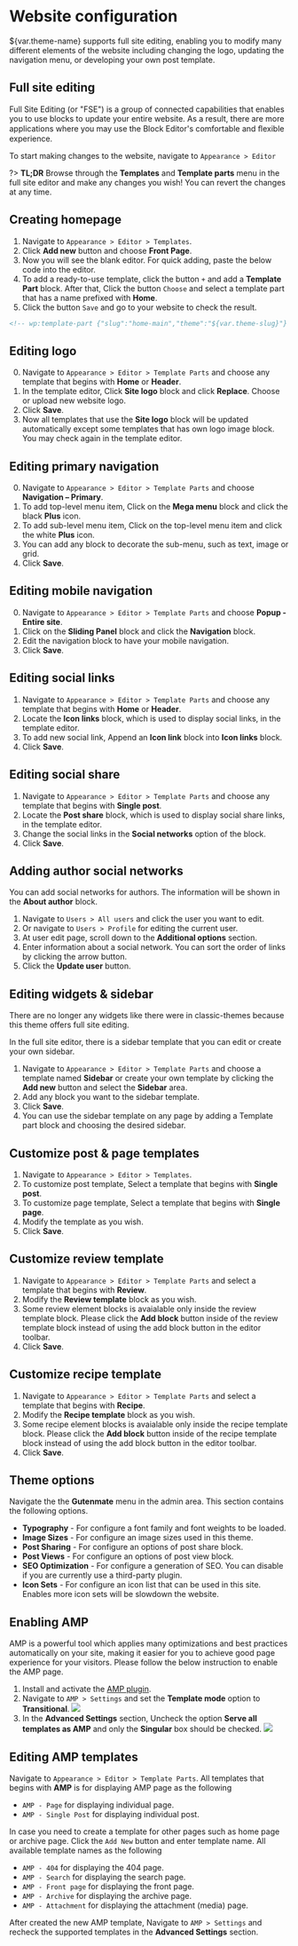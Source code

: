 [revision 2]: <> (Add AMP features)

# Website configuration

${var.theme-name} supports full site editing, enabling you to modify many different elements of the website including changing the logo, updating the navigation menu, or developing your own post template.

## Full site editing

Full Site Editing (or "FSE") is a group of connected capabilities that enables you to use blocks to update your entire website. As a result, there are more applications where you may use the Block Editor's comfortable and ﬂexible experience.

To start making changes to the website, navigate to `Appearance > Editor`

?> **TL;DR** Browse through the **Templates** and **Template parts** menu in the full site editor and make any changes you wish! You can revert the changes at any time.

## Creating homepage

1. Navigate to `Appearance > Editor > Templates`.
2. Click **Add new** button and choose **Front Page**.
3. Now you will see the blank editor. For quick adding, paste the below code into the editor.
4. To add a ready-to-use template, click the button `+` and add a **Template Part** block. After that, Click the button `Choose` and select a template part that has a name prefixed with **Home**.
5. Click the button `Save` and go to your website to check the result.

```html
<!-- wp:template-part {"slug":"home-main","theme":"${var.theme-slug}"} /-->
```

## Editing logo

0. Navigate to `Appearance > Editor > Template Parts` and choose any template that begins with **Home** or **Header**.
0. In the template editor, Click **Site logo** block and click **Replace**. Choose or upload new website logo.
0. Click **Save**.
0. Now all templates that use the **Site logo** block will be updated automatically except some templates that has own logo image block. You may check again in the template editor.

## Editing primary navigation

0. Navigate to `Appearance > Editor > Template Parts` and choose **Navigation – Primary**.
0. To add top-level menu item, Click on the **Mega menu** block and click the black **Plus** icon.
0. To add sub-level menu item, Click on the top-level menu item and click the white **Plus** icon.
0. You can add any block to decorate the sub-menu, such as text, image or grid.
0. Click **Save**.

## Editing mobile navigation

0. Navigate to `Appearance > Editor > Template Parts` and choose **Popup - Entire site**.
0. Click on the **Sliding Panel** block and click the **Navigation** block.
0. Edit the navigation block to have your mobile navigation.
0. Click **Save**.

## Editing social links

1. Navigate to `Appearance > Editor > Template Parts` and choose any template that begins with **Home** or **Header**.
2. Locate the **Icon links** block, which is used to display social links, in the template editor.
3. To add new social link, Append an **Icon link** block into **Icon links** block.
4. Click **Save**.

## Editing social share

1. Navigate to `Appearance > Editor > Template Parts` and choose any template that begins with **Single post**.
2. Locate the **Post share** block, which is used to display social share links, in the template editor.
3. Change the social links in the **Social networks** option of the block.
4. Click **Save**.

## Adding author social networks

You can add social networks for authors. The information will be shown in the **About author** block.

1. Navigate to `Users > All users` and click the user you want to edit.
2. Or navigate to `Users > Profile` for editing the current user.
3. At user edit page, scroll down to the **Additional options** section.
4. Enter information about a social network. You can sort the order of links by clicking the arrow button.
5. Click the **Update user** button.

## Editing widgets & sidebar

There are no longer any widgets like there were in classic-themes because this theme offers full site editing.

In the full site editor, there is a sidebar template that you can edit or create your own sidebar.

1. Navigate to `Appearance > Editor > Template Parts` and choose a template named **Sidebar** or create your own template by clicking the **Add new** button and select the **Sidebar** area.
2. Add any block you want to the sidebar template.
3. Click **Save**.
4. You can use the sidebar template on any page by adding a Template part block and choosing the desired sidebar.

## Customize post & page templates

1. Navigate to `Appearance > Editor > Templates`.
2. To customize post template, Select a template that begins with **Single post**.
3. To customize page template, Select a template that begins with **Single page**.
4. Modify the template as you wish.
5. Click **Save**.

## Customize review template

1. Navigate to `Appearance > Editor > Template Parts` and select a template that begins with **Review**.
2. Modify the **Review template** block as you wish.
3. Some review element blocks is avaialable only inside the review template block. Please click the **Add block** button inside of the review template block instead of using the add block button in the editor toolbar.
4. Click **Save**.

## Customize recipe template

1. Navigate to `Appearance > Editor > Template Parts` and select a template that begins with **Recipe**.
2. Modify the **Recipe template** block as you wish.
3. Some recipe element blocks is avaialable only inside the recipe template block. Please click the **Add block** button inside of the recipe template block instead of using the add block button in the editor toolbar.
4. Click **Save**.

## Theme options

Navigate the the **Gutenmate** menu in the admin area. This section contains the following options.

- **Typography** - For configure a font family and font weights to be loaded.
- **Image Sizes**  - For configure an image sizes used in this theme.
- **Post Sharing** - For configure an options of post share block.
- **Post Views** - For configure an options of post view block.
- **SEO Optimization** - For configure a generation of SEO. You can disable if you are currently use a third-party plugin.
- **Icon Sets** - For configure an icon list that can be used in this site. Enables more icon sets will be slowdown the website.

## Enabling AMP

AMP is a powerful tool which applies many optimizations and best practices automatically on your site, making it easier for you to achieve good page experience for your visitors. Please follow the below instruction to enable the AMP page.

1. Install and activate the [AMP plugin](https://wordpress.org/plugins/amp/).
2. Navigate to `AMP > Settings` and set the **Template mode** option to **Transitional**.
![](website-configuration/amp-template-mode.png)
3. In the **Advanced Settings** section, Uncheck the option **Serve all templates as AMP** and only the **Singular** box should be checked.
![](website-configuration/amp-templates.png)

## Editing AMP templates

Navigate to `Appearance > Editor > Template Parts`. All templates that begins with **AMP** is for displaying AMP page as the following

- `AMP - Page` for displaying individual page.
- `AMP - Single Post` for displaying individual post.

In case you need to create a template for other pages such as home page or archive page. Click the `Add New` button and enter template name. All available template names as the following

- `AMP - 404` for displaying the 404 page.
- `AMP - Search` for displaying the search page.
- `AMP - Front page` for displaying the front page.
- `AMP - Archive` for displaying the archive page.
- `AMP - Attachment` for displaying the attachment (media) page.

After created the new AMP template, Navigate to `AMP > Settings` and recheck the supported templates in the **Advanced Settings** section.